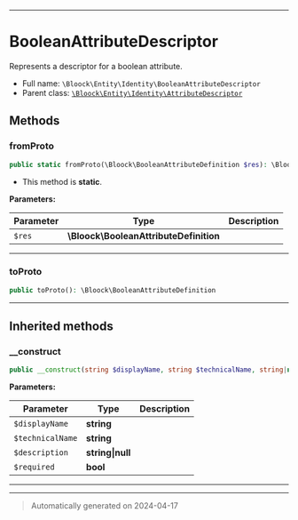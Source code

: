 ***

# BooleanAttributeDescriptor

Represents a descriptor for a boolean attribute.



* Full name: `\Bloock\Entity\Identity\BooleanAttributeDescriptor`
* Parent class: [`\Bloock\Entity\Identity\AttributeDescriptor`](./AttributeDescriptor.md)




## Methods


### fromProto



```php
public static fromProto(\Bloock\BooleanAttributeDefinition $res): \Bloock\Entity\Identity\BooleanAttributeDescriptor
```



* This method is **static**.




**Parameters:**

| Parameter | Type | Description |
|-----------|------|-------------|
| `$res` | **\Bloock\BooleanAttributeDefinition** |  |





***

### toProto



```php
public toProto(): \Bloock\BooleanAttributeDefinition
```












***


## Inherited methods


### __construct



```php
public __construct(string $displayName, string $technicalName, string|null $description, bool $required): mixed
```








**Parameters:**

| Parameter | Type | Description |
|-----------|------|-------------|
| `$displayName` | **string** |  |
| `$technicalName` | **string** |  |
| `$description` | **string&#124;null** |  |
| `$required` | **bool** |  |





***


***
> Automatically generated on 2024-04-17
